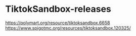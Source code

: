 # TiktokSandbox-releases


https://polymart.org/resource/tiktoksandbox.6658
https://www.spigotmc.org/resources/tiktoksandbox.120325/
